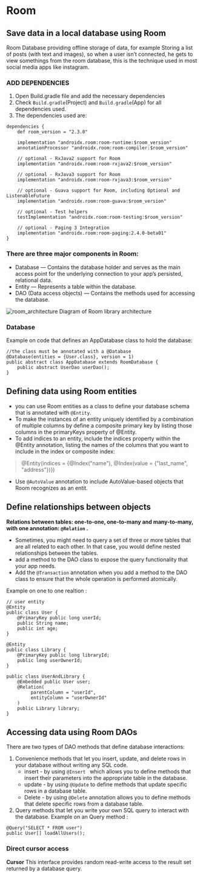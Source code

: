 # Room 

## Save data in a local database using Room   
Room Database providing offline storage of data, for example Storing a list of posts (with text and images), so when a user isn’t connected, he gets to view somethings from the room database, this is the technique used in most social media apps like instagram.

### ADD DEPENDENCIES
1. Open Build.gradle file and add the necessary dependencies
2. Check `Build.gradle`(Project) and `Build.gradle`(App) for all dependencies used.
3. The dependencies used are:

```
dependencies {
    def room_version = "2.3.0"

    implementation "androidx.room:room-runtime:$room_version"
    annotationProcessor "androidx.room:room-compiler:$room_version"

    // optional - RxJava2 support for Room
    implementation "androidx.room:room-rxjava2:$room_version"

    // optional - RxJava3 support for Room
    implementation "androidx.room:room-rxjava3:$room_version"

    // optional - Guava support for Room, including Optional and ListenableFuture
    implementation "androidx.room:room-guava:$room_version"

    // optional - Test helpers
    testImplementation "androidx.room:room-testing:$room_version"

    // optional - Paging 3 Integration
    implementation "androidx.room:room-paging:2.4.0-beta01"
}
```



### There are three major components in Room:
* Database — Contains the database holder and serves as the main access point for the underlying connection to your app’s persisted, relational data.
* Entity — Represents a table within the database.
* DAO (Data access objects) — Contains the methods used for accessing the database.


![room_architecture](https://developer.android.com/images/training/data-storage/room_architecture.png)
Diagram of Room library architecture

### Database
Example on code that defines an AppDatabase class to hold the database:

```
//the class must be annotated with a @Database
@Database(entities = {User.class}, version = 1)
public abstract class AppDatabase extends RoomDatabase {
    public abstract UserDao userDao();
}
```
## Defining data using Room entities 
* you can use Room entities as a class to define your database schema that is annotated with `@Entity`.
* To make the instances of an entity uniquely identified by a combination of multiple columns by define a composite primary key by listing those columns in the primaryKeys property of @Entity.
*  To add indices to an entity, include the indices property within the @Entity annotation, listing the names of the columns that you want to include in the index or composite index:
>@Entity(indices = {@Index("name"), @Index(value = {"last_name", "address"})})

* Use `@AutoValue` annotation to include AutoValue-based objects that Room recognizes as an entit.


## Define relationships between objects

**Relations between tables: one-to-one, one-to-many and many-to-many, with one annotation: `@Relation` .**
* Sometimes, you might need to query a set of three or more tables that are all related to each other. In that case, you would define nested relationships between the tables.
* add a method to the DAO class to expose the query functionality that your app needs.
* Add  the `@Transaction` annotation when you add a method to the DAO class to ensure that the whole operation is performed atomically.



Example on one to one realtion :

```
// user entity
@Entity
public class User {
    @PrimaryKey public long userId;
    public String name;
    public int age;
}

@Entity
public class Library {
    @PrimaryKey public long libraryId;
    public long userOwnerId;
}

public class UserAndLibrary {
    @Embedded public User user;
    @Relation(
         parentColumn = "userId",
         entityColumn = "userOwnerId"
    )
    public Library library;
}

```

## Accessing data using Room DAOs 
There are two types of DAO methods that define database interactions:

1. Convenience methods that let you insert, update, and delete rows in your database without writing any SQL code.
    * insert - by using `@Insert ` which allows you to define methods that insert their parameters into the appropriate table in the database.
    * update - by using `@Update` to define methods that update specific rows in a database table.
    * Delete - by using `@Delete` annotation allows you to define methods that delete specific rows from a database table.
2. Query methods that let you write your own SQL query to interact with the database.
Example on an Query method :
 ```
 @Query("SELECT * FROM user")
public User[] loadAllUsers();
```

### Direct cursor access
**Cursor** This interface provides random read-write access to the result set returned by a database query.
